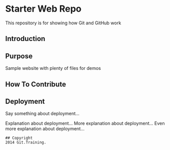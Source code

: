 # Starter Web Repo

This repository is for showing how Git and GitHub work

## Introduction

## Purpose

Sample website with plenty of files for demos

## How To Contribute

## Deployment
Say something about deployment...

Explanation about deployment...
More explanation about deployment...
Even more explanation about deployment...
```
## Copyright
2014 Git.Training.

